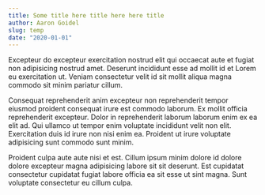 ```yaml
---
title: Some title here title here here title
author: Aaron Goidel
slug: temp
date: "2020-01-01"
---
```


Excepteur do excepteur exercitation nostrud elit qui occaecat aute et fugiat non adipisicing nostrud amet. Deserunt incididunt esse ad mollit id et Lorem eu exercitation ut. Veniam consectetur velit id sit mollit aliqua magna commodo sit minim pariatur cillum.

Consequat reprehenderit anim excepteur non reprehenderit tempor eiusmod proident consequat irure est commodo laborum. Ex mollit officia reprehenderit excepteur. Dolor in reprehenderit laborum laborum enim ex ea elit ad. Qui ullamco ut tempor enim voluptate incididunt velit non elit. Exercitation duis id irure non nisi enim ea. Proident ut irure voluptate adipisicing sunt commodo sunt minim.

Proident culpa aute aute nisi et est. Cillum ipsum minim dolore id dolore dolore excepteur magna adipisicing labore sit sit deserunt. Est cupidatat consectetur cupidatat fugiat labore officia ea sit esse ut sint magna. Sunt voluptate consectetur eu cillum culpa.
